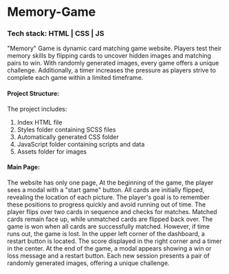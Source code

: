 # Memory-Game

### Tech stack: HTML | CSS | JS

"Memory" Game is dynamic card matching game website. Players test their memory skills by flipping cards to uncover hidden images and matching pairs to win. With randomly generated images, every game offers a unique challenge. Additionally, a timer increases the pressure as players strive to complete each game within a limited timeframe.

#### Project Structure:

The project includes:

1. Index HTML file
2. Styles folder containing SCSS files
3. Automatically generated CSS folder
4. JavaScript folder containing scripts and data
5. Assets folder for images

#### Main Page:

The website has only one page, At the beginning of the game, the player sees a modal with a "start game" button. All cards are initially flipped, revealing the location of each picture. The player's goal is to remember these positions to progress quickly and avoid running out of time. The player flips over two cards in sequence and checks for matches. Matched cards remain face up, while unmatched cards are flipped back over. The game is won when all cards are successfully matched. However, if time runs out, the game is lost. In the upper left corner of the dashboard, a restart button is located. The score displayed in the right corner and a timer in the center. At the end of the game, a modal appears showing a win or loss message and a restart button. Each new session presents a pair of randomly generated images, offering a unique challenge.
